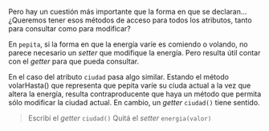 Pero hay un cuestión más importante que la forma en que se declaran... ¿Queremos tener esos métodos de acceso para todos los atributos, tanto para consultar como para modificar? 

En `pepita`, si la forma en que la energía varíe es comiendo o volando, no parece necesario un _setter_ que modifique la energía. Pero resulta útil contar con el _getter_ para que pueda consultar.

En el caso del atributo `ciudad` pasa algo similar. Estando el método volarHasta() que representa que pepita varíe su ciuda actual a la vez que altera la energía, resulta contraproducente que haya un método que permita sólo modificar la ciudad actual. En cambio, un _getter_ `ciudad()` tiene sentido.

> Escribí el _getter_ `ciudad()`
> Quitá el _setter_ `energia(valor)`

